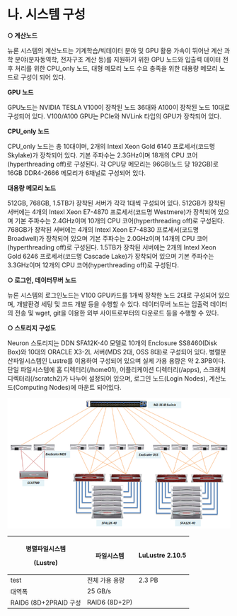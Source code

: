 # 나. 시스템 구성

**○ 계산노드**

뉴론 시스템의 계산노드는 기계학습/빅데이터 분야 및 GPU 활용 가속이 뛰어난 계산 과학 분야(분자동역학, 전자구조 계산 등)를 지원하기 위한 GPU 노드와 입출력 데이터 전후 처리를 위한 CPU\_only 노드, 대형 메모리 노드 수요 충족을 위한 대용량 메모리 노드로 구성이 되어 있다.

&#x20;

**GPU 노드**

GPU노드는 NVIDIA TESLA V100이 장착된 노드 36대와 A100이 장착된 노드 10대로 구성되어 있다. V100/A100 GPU는 PCIe와 NVLink 타입의 GPU가 장착되어 있다.&#x20;

&#x20;

**CPU\_only 노드**

CPU\_only 노드는 총 10대이며, 2개의 Intexl Xeon Gold 6140 프로세서(코드명 Skylake)가 장착되어 있다. 기본 주파수는 2.3GHz이며 18개의 CPU 코어(hyperthreading off)로 구성된다. 각 CPU당 메모리는 96GB(노드 당 192GB)로 16GB DDR4-2666 메모리가 6채널로 구성되어 있다.&#x20;

&#x20;

**대용량 메모리 노드**

512GB, 768GB, 1.5TB가 장착된 서버가 각각 1대씩 구성되어 있다. 512GB가 장착된 서버에는 4개의 Intexl Xeon E7-4870 프로세서(코드명 Westmere)가 장착되어 있으며 기본 주파수는 2.4GHz이며 10개의 CPU 코어(hyperthreading off)로 구성된다. 768GB가 장착된 서버에는 4개의 Intexl Xeon E7-4830 프로세서(코드명 Broadwell)가 장착되어 있으며 기본 주파수는 2.0GHz이며 14개의 CPU 코어(hyperthreading off)로 구성된다. 1.5TB가 장착된 서버에는 2개의 Intexl Xeon Gold 6246 프로세서(코드명 Cascade Lake)가 장착되어 있으며 기본 주파수는 3.3GHz이며 12개의 CPU 코어(hyperthreading off)로 구성된다.

&#x20;

**○ 로그인, 데이터무버 노드**

뉴론 시스템의 로그인노드는 V100 GPU카드를 1개씩 장착한 노드 2대로 구성되어 있으며, 개발환경 세팅 및 코드 개발 등을 수행할 수 있다. 데이터무버 노드는 입출력 데이터의 전송 및 wget, git을 이용한 외부 사이트로부터의 다운로드 등을 수행할 수 있다.&#x20;

&#x20;

**○ 스토리지 구성도**

Neuron 스토리지는 DDN SFA12K-40 모델로 10개의 Enclosure SS8460(Disk Box)와 10대의 ORACLE X3-2L 서버(MDS 2대, OSS 8대)로 구성되어 있다. 병렬분산파일시스템인 Lustre를 이용하여 구성되어 있으며 실제 가용 용량은 약 2.3PB이다. 단일 파일시스템에 홈 디렉터리(/home01), 어플리케이션 디렉터리(/apps), 스크래치 디렉터리(/scratch2)가 나누어 설정되어 있으며, 로그인 노드(Login Nodes), 계산노드(Computing Nodes)에 마운트 되어있다.

![\[ Neuron 스토리지 구성도 \]](<../../../../.gitbook/assets/Neuron 스토리지 구성도.png>)



| <p>병렬파일시스템</p><p>(Lustre)</p> | 파일시스템               | LuLustre 2.10.5 |
| ----------------------------- | ------------------- | --------------- |
|       <r3>test                    | 전체 가용 용량            | 2.3 PB          |
| 대역폭                 | 25 GB/s         |
| RAID6 (8D+2PRAID 구성 | RAID6 (8D+2P)   |
